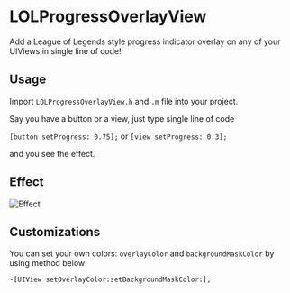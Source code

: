 LOLProgressOverlayView
======================

Add a League of Legends style progress indicator overlay on any of your UIViews in single line of code!

Usage
----------------------
Import `LOLProgressOverlayView.h` and `.m` file into your project.

Say you have a button or a view, just type single line of code

``[button setProgress: 0.75];``
or
``[view setProgress: 0.3];``

and you see the effect.

Effect
----------------------
![Effect](https://raw.github.com/DJBen/LOLProgressOverlayView/master/LOLProgressOverlayViewExample.png)

Customizations
----------------------
You can set your own colors: `overlayColor` and `backgroundMaskColor` by using method below:

``-[UIView setOverlayColor:setBackgroundMaskColor:];``

